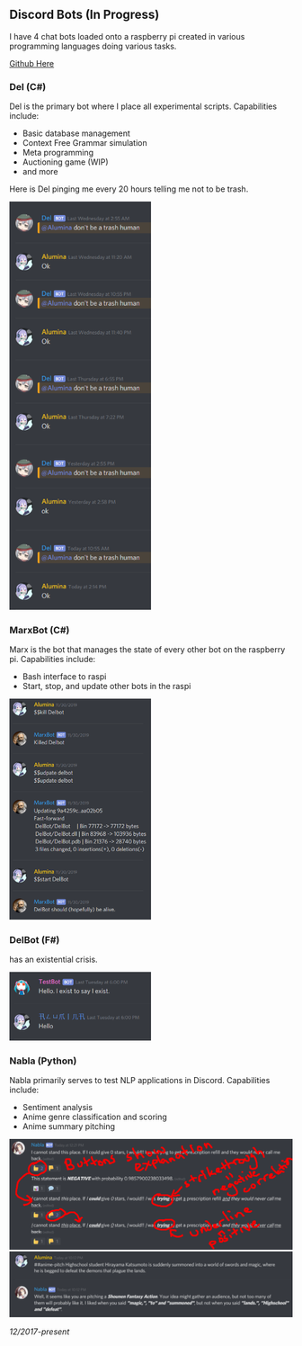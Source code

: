 ## Discord Bots (In Progress)

I have 4 chat bots loaded onto a raspberry pi created in various programming languages doing various tasks.

[Github Here](https://github.com/Origamijr/DiscordBots)

### Del (C#)

Del is the primary bot where I place all experimental scripts. Capabilities include:

* Basic database management
* Context Free Grammar simulation
* Meta programming
* Auctioning game (WIP)
* and more

Here is Del pinging me every 20 hours telling me not to be trash.

<img src="assets/images/del_trash_1.PNG" width="50%" height="YYY" class="center"/>

### MarxBot (C#)

Marx is the bot that manages the state of every other bot on the raspberry pi. Capabilities include:

* Bash interface to raspi
* Start, stop, and update other bots in the raspi

<img src="assets/images/marx_update.PNG" width="50%" height="YYY" class="center"/>

### DelBot (F#)

has an existential crisis.

<img src="assets/images/testbot_exist.PNG" width="50%" height="YYY" class="center"/>

### Nabla (Python)

Nabla primarily serves to test NLP applications in Discord. Capabilities include:

* Sentiment analysis
* Anime genre classification and scoring
* Anime summary pitching

<img src="assets/images/nabla_explain.PNG" width="100%" height="YYY" class="center"/>

<img src="assets/images/nabla_pitch.PNG" width="100%" height="YYY" class="center"/>

*12/2017-present*